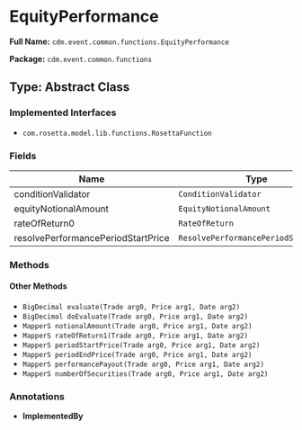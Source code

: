 # EquityPerformance

**Full Name:** `cdm.event.common.functions.EquityPerformance`

**Package:** `cdm.event.common.functions`

## Type: Abstract Class

### Implemented Interfaces

- `com.rosetta.model.lib.functions.RosettaFunction`

### Fields

| Name | Type | Description |
|------|------|-------------|
| conditionValidator | `ConditionValidator` |  |
| equityNotionalAmount | `EquityNotionalAmount` |  |
| rateOfReturn0 | `RateOfReturn` |  |
| resolvePerformancePeriodStartPrice | `ResolvePerformancePeriodStartPrice` |  |

### Methods

#### Other Methods

- `BigDecimal evaluate(Trade arg0, Price arg1, Date arg2)`
- `BigDecimal doEvaluate(Trade arg0, Price arg1, Date arg2)`
- `MapperS notionalAmount(Trade arg0, Price arg1, Date arg2)`
- `MapperS rateOfReturn1(Trade arg0, Price arg1, Date arg2)`
- `MapperS periodStartPrice(Trade arg0, Price arg1, Date arg2)`
- `MapperS periodEndPrice(Trade arg0, Price arg1, Date arg2)`
- `MapperS performancePayout(Trade arg0, Price arg1, Date arg2)`
- `MapperS numberOfSecurities(Trade arg0, Price arg1, Date arg2)`

### Annotations

- **ImplementedBy**

